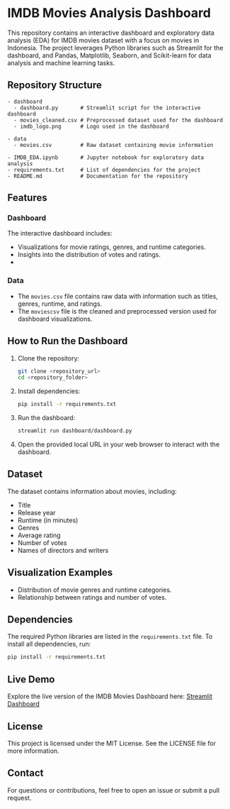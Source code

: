 # IMDB Movies Analysis Dashboard

This repository contains an interactive dashboard and exploratory data analysis (EDA) for IMDB movies dataset with a focus on movies in Indonesia. The project leverages Python libraries such as Streamlit for the dashboard, and Pandas, Matplotlib, Seaborn, and Scikit-learn for data analysis and machine learning tasks.

## Repository Structure

```
- dashboard
  - dashboard.py       # Streamlit script for the interactive dashboard
  - movies_cleaned.csv # Preprocessed dataset used for the dashboard
  - imdb_logo.png      # Logo used in the dashboard

- data
  - movies.csv         # Raw dataset containing movie information

- IMDB_EDA.ipynb       # Jupyter notebook for exploratory data analysis
- requirements.txt     # List of dependencies for the project
- README.md            # Documentation for the repository
```

## Features

### Dashboard
The interactive dashboard includes:
- Visualizations for movie ratings, genres, and runtime categories.
- Insights into the distribution of votes and ratings.
- 
### Data
- The `movies.csv` file contains raw data with information such as titles, genres, runtime, and ratings.
- The `moviescsv` file is the cleaned and preprocessed version used for dashboard visualizations.


## How to Run the Dashboard

1. Clone the repository:
   ```bash
   git clone <repository_url>
   cd <repository_folder>
   ```

2. Install dependencies:
   ```bash
   pip install -r requirements.txt
   ```

3. Run the dashboard:
   ```bash
   streamlit run dashboard/dashboard.py
   ```

4. Open the provided local URL in your web browser to interact with the dashboard.

## Dataset
The dataset contains information about movies, including:
- Title
- Release year
- Runtime (in minutes)
- Genres
- Average rating
- Number of votes
- Names of directors and writers

## Visualization Examples
- Distribution of movie genres and runtime categories.
- Relationship between ratings and number of votes.

## Dependencies
The required Python libraries are listed in the `requirements.txt` file. To install all dependencies, run:
```bash
pip install -r requirements.txt
```

## Live Demo

Explore the live version of the IMDB Movies Dashboard here: [Streamlit Dashboard](https://imdb-data-analysis-evjcnprnx3zhctepnyg3gq.streamlit.app/)


## License
This project is licensed under the MIT License. See the LICENSE file for more information.

## Contact
For questions or contributions, feel free to open an issue or submit a pull request.

